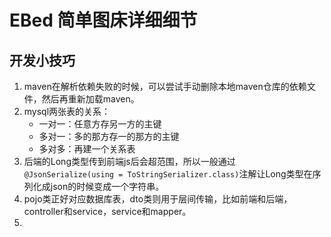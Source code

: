 # EBed 简单图床详细细节
## 开发小技巧
1. maven在解析依赖失败的时候，可以尝试手动删除本地maven仓库的依赖文件，然后再重新加载maven。
2. mysql两张表的关系：
    - 一对一：任意方存另一方的主键
    - 多对一：多的那方存一的那方的主键
    - 多对多：再建一个关系表
3. 后端的Long类型传到前端js后会超范围，所以一般通过`@JsonSerialize(using = ToStringSerializer.class)`注解让Long类型在序列化成json的时候变成一个字符串。
4. pojo类正好对应数据库表，dto类则用于层间传输，比如前端和后端，controller和service，service和mapper。
5. 
